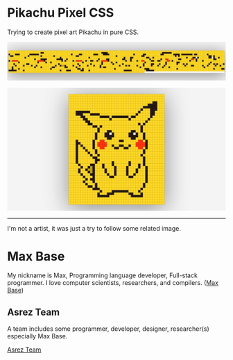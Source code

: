 # Pikachu Pixel CSS

Trying to create pixel art Pikachu in pure CSS.

![Pikachu Pixel CSS](header.jpg)

![Pikachu Pixel CSS](demo.jpg)


---------

I'm not a artist, it was just a try to follow some related image.

# Max Base

My nickname is Max, Programming language developer, Full-stack programmer. I love computer scientists, researchers, and compilers. ([Max Base](https://maxbase.org/))

## Asrez Team

A team includes some programmer, developer, designer, researcher(s) especially Max Base.

[Asrez Team](https://www.asrez.com/)

